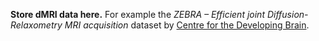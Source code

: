**Store dMRI data here.** 
For example the *ZEBRA – Efficient joint Diffusion-Relaxometry MRI acquisition* 
dataset by [Centre for the Developing Brain](https://www.developingbrain.co.uk/data/).